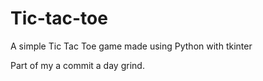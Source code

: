# Tic-tac-toe
A simple Tic Tac Toe game made using Python with  tkinter




Part of my a commit a day grind.
